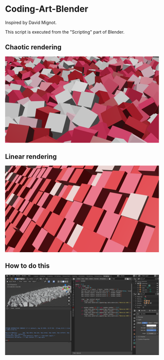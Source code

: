 # Coding-Art-Blender
Inspired by David Mignot.

This script is executed from the "Scripting" part of Blender.

## Chaotic rendering
![Capture](Chaos.png)

## Linear rendering
![Capture](Linear.png)


## How to do this 
![Capture](how.png)
